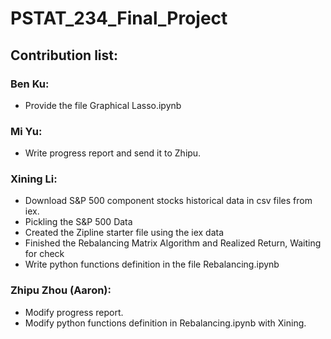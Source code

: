# PSTAT_234_Final_Project

## Contribution list:

### Ben Ku:
* Provide the file Graphical Lasso.ipynb

### Mi Yu:
* Write progress report and send it to Zhipu.

### Xining Li:
* Download S&P 500 component stocks historical data in csv files from iex.
* Pickling the S&P 500 Data
* Created the Zipline starter file using the iex data
* Finished the Rebalancing Matrix Algorithm and Realized Return, Waiting for check
* Write python functions definition in the file Rebalancing.ipynb

### Zhipu Zhou (Aaron):
* Modify progress report.
* Modify python functions definition in Rebalancing.ipynb with Xining.

